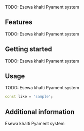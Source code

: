 
TODO: Esewa khalti Pyament system

## Features

TODO: Esewa khalti Pyament system

## Getting started

TODO: Esewa khalti Pyament system

## Usage

TODO: Esewa khalti Pyament system

```dart
const like = 'sample';
```

## Additional information

Esewa khalti Pyament system